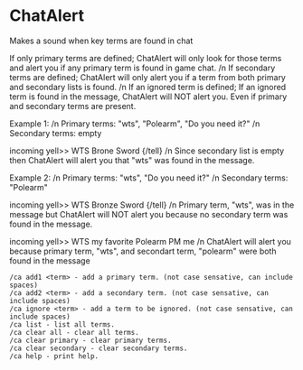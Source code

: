 # ChatAlert
Makes a sound when key terms are found in chat

If only primary terms are defined; ChatAlert will only look for those terms and alert you if any primary term is found in game chat. /n
If secondary terms are defined; ChatAlert will only alert you if a term from both primary and secondary lists is found. /n
If an ignored term is defined; If an ignored term is found in the message, ChatAlert will NOT alert you. Even if primary and secondary terms are present.

Example 1: /n
Primary terms: "wts", "Polearm", "Do you need it?" /n
Secondary terms: empty

incoming yell>> WTS Brone Sword {/tell} /n
  Since secondary list is empty then ChatAlert will alert you that "wts" was found in the message.

Example 2: /n
Primary terms: "wts", "Do you need it?" /n
Secondary terms: "Polearm"

incoming yell>> WTS Bronze Sword {/tell} /n
  Primary term, "wts", was in the message but ChatAlert will NOT alert you because no secondary term was found in the message.

incoming yell>> WTS my favorite Polearm PM me /n
  ChatAlert will alert you because primary term, "wts", and secondart term, "polearm" were both found in the message

```
/ca add1 <term> - add a primary term. (not case sensative, can include spaces)
/ca add2 <term> - add a secondary term. (not case sensative, can include spaces)
/ca ignore <term> - add a term to be ignored. (not case sensative, can include spaces)
/ca list - list all terms.
/ca clear all - clear all terms.
/ca clear primary - clear primary terms.
/ca clear secondary - clear secondary terms.
/ca help - print help.
```
